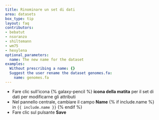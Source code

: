 ```yaml
---
title: Rinominare un set di dati
area: datasets
box_type: tip
layout: faq
contributors:
- bebatut
- nsoranzo
- shiltemann
- wm75
- hexylena
optional_parameters:
  name: The new name for the dataset
examples:
  Without prescribing a name: {}
  Suggest the user rename the dataset genomes.fa:
    name: genomes.fa
---
```



- Fare clic sull'icona {% galaxy-pencil %} **icona della matita** per il set di dati per modificarne gli attributi
- Nel pannello centrale, cambiare il campo **Name** {% if include.name %} in `{{ include.name }}` {% endif %}
- Fare clic sul pulsante **Save**

